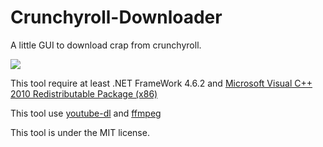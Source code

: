 # Crunchyroll-Downloader
A little GUI to download crap from crunchyroll.

<a href="https://puush.tuto-craft.com/3s3J5B.png"><img src="https://puush.tuto-craft.com/3s3J5B.png"></a>

This tool require at least .NET FrameWork 4.6.2 and <a href="https://www.microsoft.com/en-US/download/details.aspx?id=5555">Microsoft Visual C++ 2010 Redistributable Package (x86)</a>

This tool use [youtube-dl](https://github.com/rg3/youtube-dl) and [ffmpeg](https://ffmpeg.org/)
 
This tool is under the MIT license.
